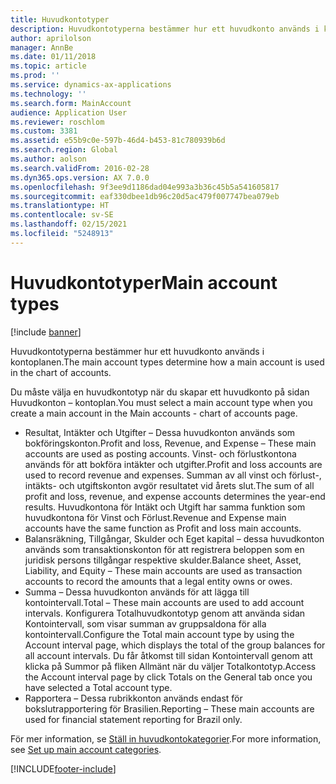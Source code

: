 ```yaml
---
title: Huvudkontotyper
description: Huvudkontotyperna bestämmer hur ett huvudkonto används i kontoplanen.
author: aprilolson
manager: AnnBe
ms.date: 01/11/2018
ms.topic: article
ms.prod: ''
ms.service: dynamics-ax-applications
ms.technology: ''
ms.search.form: MainAccount
audience: Application User
ms.reviewer: roschlom
ms.custom: 3381
ms.assetid: e55b9c0e-597b-46d4-b453-81c780939b6d
ms.search.region: Global
ms.author: aolson
ms.search.validFrom: 2016-02-28
ms.dyn365.ops.version: AX 7.0.0
ms.openlocfilehash: 9f3ee9d1186dad04e993a3b36c45b5a541605817
ms.sourcegitcommit: eaf330dbee1db96c20d5ac479f007747bea079eb
ms.translationtype: HT
ms.contentlocale: sv-SE
ms.lasthandoff: 02/15/2021
ms.locfileid: "5248913"
---
```

# <a name="main-account-types"></a><span data-ttu-id="69aa3-103">Huvudkontotyper</span><span class="sxs-lookup"><span data-stu-id="69aa3-103">Main account types</span></span>

[!include [banner](../includes/banner.md)]

<span data-ttu-id="69aa3-104">Huvudkontotyperna bestämmer hur ett huvudkonto används i kontoplanen.</span><span class="sxs-lookup"><span data-stu-id="69aa3-104">The main account types determine how a main account is used in the chart of accounts.</span></span>

<span data-ttu-id="69aa3-105">Du måste välja en huvudkontotyp när du skapar ett huvudkonto på sidan Huvudkonton – kontoplan.</span><span class="sxs-lookup"><span data-stu-id="69aa3-105">You must select a main account type when you create a main account in the Main accounts - chart of accounts page.</span></span>
-   <span data-ttu-id="69aa3-106">Resultat, Intäkter och Utgifter – Dessa huvudkonton används som bokföringskonton.</span><span class="sxs-lookup"><span data-stu-id="69aa3-106">Profit and loss, Revenue, and Expense – These main accounts are used as posting accounts.</span></span> <span data-ttu-id="69aa3-107">Vinst- och förlustkontona används för att bokföra intäkter och utgifter.</span><span class="sxs-lookup"><span data-stu-id="69aa3-107">Profit and loss accounts are used to record revenue and expenses.</span></span> <span data-ttu-id="69aa3-108">Summan av all vinst och förlust-, intäkts- och utgiftskonton avgör resultatet vid årets slut.</span><span class="sxs-lookup"><span data-stu-id="69aa3-108">The sum of all profit and loss, revenue, and expense accounts determines the year-end results.</span></span> <span data-ttu-id="69aa3-109">Huvudkontona för Intäkt och Utgift har samma funktion som huvudkontona för Vinst och Förlust.</span><span class="sxs-lookup"><span data-stu-id="69aa3-109">Revenue and Expense main accounts have the same function as Profit and loss main accounts.</span></span>
-   <span data-ttu-id="69aa3-110">Balansräkning, Tillgångar, Skulder och Eget kapital – dessa huvudkonton används som transaktionskonton för att registrera beloppen som en juridisk persons tillgångar respektive skulder.</span><span class="sxs-lookup"><span data-stu-id="69aa3-110">Balance sheet, Asset, Liability, and Equity – These main accounts are used as transaction accounts to record the amounts that a legal entity owns or owes.</span></span>
-   <span data-ttu-id="69aa3-111">Summa – Dessa huvudkonton används för att lägga till kontointervall.</span><span class="sxs-lookup"><span data-stu-id="69aa3-111">Total – These main accounts are used to add account intervals.</span></span> <span data-ttu-id="69aa3-112">Konfigurera Totalhuvudkontotyp genom att använda sidan Kontointervall, som visar summan av gruppsaldona för alla kontointervall.</span><span class="sxs-lookup"><span data-stu-id="69aa3-112">Configure the Total main account type by using the Account interval page, which displays the total of the group balances for all account intervals.</span></span> <span data-ttu-id="69aa3-113">Du får åtkomst till sidan Kontointervall genom att klicka på Summor på fliken Allmänt när du väljer Totalkontotyp.</span><span class="sxs-lookup"><span data-stu-id="69aa3-113">Access the Account interval page by click Totals on the General tab once you have selected a Total account type.</span></span>
-   <span data-ttu-id="69aa3-114">Rapportera – Dessa rubrikkonton används endast för bokslutrapportering för Brasilien.</span><span class="sxs-lookup"><span data-stu-id="69aa3-114">Reporting – These main accounts are used for financial statement reporting for Brazil only.</span></span>

<span data-ttu-id="69aa3-115">För mer information, se [Ställ in huvudkontokategorier](tasks/set-up-main-account-categories.md).</span><span class="sxs-lookup"><span data-stu-id="69aa3-115">For more information, see [Set up main account categories](tasks/set-up-main-account-categories.md).</span></span>





[!INCLUDE[footer-include](../../includes/footer-banner.md)]
